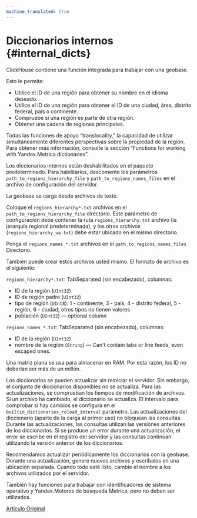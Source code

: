 ```yaml
---
machine_translated: true
---
```


# Diccionarios internos {#internal_dicts}

ClickHouse contiene una función integrada para trabajar con una geobase.

Esto le permite:

-   Utilice el ID de una región para obtener su nombre en el idioma deseado.
-   Utilice el ID de una región para obtener el ID de una ciudad, área, distrito federal, país o continente.
-   Compruebe si una región es parte de otra región.
-   Obtener una cadena de regiones principales.

Todas las funciones de apoyo “translocality,” la capacidad de utilizar simultáneamente diferentes perspectivas sobre la propiedad de la región. Para obtener más información, consulte la sección “Functions for working with Yandex.Metrica dictionaries”.

Los diccionarios internos están deshabilitados en el paquete predeterminado.
Para habilitarlos, descomente los parámetros `path_to_regions_hierarchy_file` y `path_to_regions_names_files` en el archivo de configuración del servidor.

La geobase se carga desde archivos de texto.

Coloque el `regions_hierarchy*.txt` archivos en el `path_to_regions_hierarchy_file` directorio. Este parámetro de configuración debe contener la ruta `regions_hierarchy.txt` archivo (la jerarquía regional predeterminada), y los otros archivos (`regions_hierarchy_ua.txt`) debe estar ubicado en el mismo directorio.

Ponga el `regions_names_*.txt` archivos en el `path_to_regions_names_files` Directorio.

También puede crear estos archivos usted mismo. El formato de archivo es el siguiente:

`regions_hierarchy*.txt`: TabSeparated (sin encabezado), columnas:

-   ID de la región (`UInt32`)
-   ID de región padre (`UInt32`)
-   tipo de región (`UInt8`): 1 - continente, 3 - país, 4 - distrito federal, 5 - región, 6 - ciudad; otros tipos no tienen valores
-   población (`UInt32`) — optional column

`regions_names_*.txt`: TabSeparated (sin encabezado), columnas:

-   ID de la región (`UInt32`)
-   nombre de la región (`String`) — Can't contain tabs or line feeds, even escaped ones.

Una matriz plana se usa para almacenar en RAM. Por esta razón, los ID no deberían ser más de un millón.

Los diccionarios se pueden actualizar sin reiniciar el servidor. Sin embargo, el conjunto de diccionarios disponibles no se actualiza.
Para las actualizaciones, se comprueban los tiempos de modificación de archivos. Si un archivo ha cambiado, el diccionario se actualiza.
El intervalo para comprobar si hay cambios se configura en el `builtin_dictionaries_reload_interval` parámetro.
Las actualizaciones del diccionario (aparte de la carga al primer uso) no bloquean las consultas. Durante las actualizaciones, las consultas utilizan las versiones anteriores de los diccionarios. Si se produce un error durante una actualización, el error se escribe en el registro del servidor y las consultas continúan utilizando la versión anterior de los diccionarios.

Recomendamos actualizar periódicamente los diccionarios con la geobase. Durante una actualización, genere nuevos archivos y escríbalos en una ubicación separada. Cuando todo esté listo, cambie el nombre a los archivos utilizados por el servidor.

También hay funciones para trabajar con identificadores de sistema operativo y Yandex.Motores de búsqueda Metrica, pero no deben ser utilizados.

[Artículo Original](https://clickhouse.tech/docs/es/query_language/dicts/internal_dicts/) <!--hide-->
